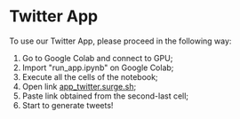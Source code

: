 # Twitter App

To use our Twitter App, please proceed in the following way:

1. Go to Google Colab and connect to GPU;
1. Import "run_app.ipynb" on Google Colab;
2. Execute all the cells of the notebook;
3. Open link [app_twitter.surge.sh](http://app_twitter.surge.sh);
4. Paste link obtained from the second-last cell;
5. Start to generate tweets!

